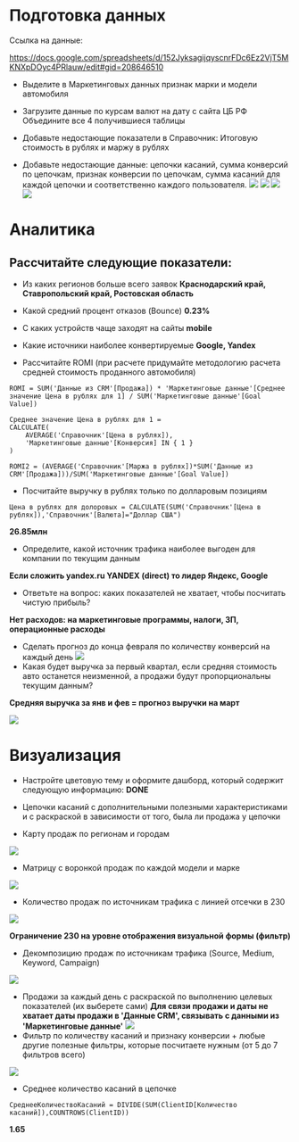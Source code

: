 
# Подготовка данных
Ссылка на данные: 

https://docs.google.com/spreadsheets/d/152JyksagijqyscnrFDc6Ez2VjT5MKNXpDOyc4PRlauw/edit#gid=208646510 


* Выделите в Маркетинговых данных признак марки и модели автомобиля

* Загрузите данные по курсам валют на дату с сайта ЦБ РФ
Объедините все 4 получившиеся таблицы

* Добавьте недостающие показатели в Справочник: Итоговую стоимость в рублях и маржу в рублях

* Добавьте недостающие данные: цепочки касаний, сумма конверсий по цепочкам, признак конверсии по цепочкам, сумма касаний для каждой цепочки и соответственно каждого пользователя.
![](/pic/1.png)
![](/pic/2.png)
![](/pic/3.png)
![](/pic/4.png)

# Аналитика

## Рассчитайте следующие показатели:

* Из каких регионов больше всего заявок
**Краснодарский край, Ставропольский край, Ростовская область**​

* Какой средний процент отказов (Bounce)
**0.23%**​

* С каких устройств чаще заходят на сайты
**mobile**​

* Какие источники наиболее конвертируемые
**Google, Yandex**

* Рассчитайте ROMI (при расчете придумайте методологию расчета средней стоимость проданного автомобиля)
```
ROMI = SUM('Данные из CRM'[Продажа]) * 'Маркетинговые данные'[Среднее значение Цена в рублях для 1] / SUM('Маркетинговые данные'[Goal Value])
```

```
Среднее значение Цена в рублях для 1 = 
CALCULATE(
	AVERAGE('Справочник'[Цена в рублях]),
	'Маркетинговые данные'[Конверсия] IN { 1 }
)
``` 
```
ROMI2 = (AVERAGE('Справочник'[Маржа в рублях])*SUM('Данные из CRM'[Продажа]))/SUM('Маркетинговые данные'[Goal Value])
```


* Посчитайте выручку в рублях только по долларовым позициям
```
Цена в рублях для долоровых = CALCULATE(SUM('Справочник'[Цена в рублях]),'Справочник'[Валюта]="Доллар США")
```
**26.85млн**​
* Определите, какой источник трафика наиболее выгоден для компании по текущим данным

**Если сложить yandex.ru YANDEX (direct) то лидер Яндекс, Google**

* Ответьте на вопрос: каких показателей не хватает, чтобы посчитать чистую прибыль?

**Нет расходов: на маркетинговые программы, налоги, ЗП, операционные расходы**

* Сделать прогноз до конца февраля по количеству конверсий на каждый день
![](/pic/forecast.png)
* Какая будет выручка за первый квартал, если средняя стоимость авто останется неизменной, а продажи будут пропорциональны текущим данным?

**Средняя выручка за янв и фев = прогноз выручки на март**


![](/pic/month.png)

# Визуализация

* Настройте цветовую тему и оформите дашборд, который содержит следующую информацию:
**DONE**

* Цепочки касаний с дополнительными полезными характеристиками и с раскраской в зависимости от того, была ли продажа у цепочки

* Карту продаж по регионам и городам

![](/pic/map.png)


* Матрицу с воронкой продаж по каждой модели и марке

![](/pic/conversion.png)

* Количество продаж по источникам трафика с линией отсечки в 230

![](/pic/sourse_sales.png)


**Ограничение 230 на уровне отображения визуальной формы (фильтр)**

* Декомпозицию продаж по источникам трафика (Source, Medium, Keyword, Campaign)

![](/pic/decompose.png)

* Продажи за каждый день с раскраской по выполнению целевых показателей (их выберете сами)
**Для связи продажи и даты не хватает даты продажи в 'Данные CRM', связывать с данными из 'Маркетинговые данные'**
![](/pic/sales_bydate.png)
* Фильтр по количеству касаний и признаку конверсии + любые другие полезные фильтры, которые посчитаете нужным (от 5 до 7 фильтров всего)

![](/pic/filters.png)

* Среднее количество касаний в цепочке
```
СреднееКоличествоКасаний = DIVIDE(SUM(ClientID[Количество касаний]),COUNTROWS(ClientID))
```
**1.65**

